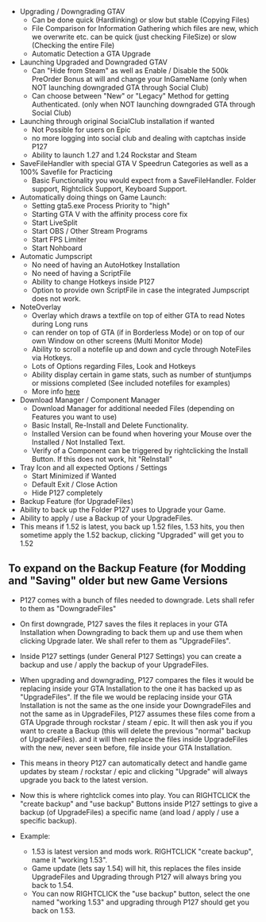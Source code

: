 ﻿
* Upgrading / Downgrading GTAV
  * Can be done quick (Hardlinking) or slow but stable (Copying Files)
  * File Comparison for Information Gathering which files are new, which we overwrite etc. can be quick (just checking FileSize) or slow (Checking the entire File)
  * Automatic Detection a GTA Upgrade
* Launching Upgraded and Downgraded GTAV
  * Can "Hide from Steam" as well as Enable / Disable the 500k PreOrder Bonus at will and change your InGameName (only when NOT launching downgraded GTA through Social Club)
  * Can choose between "New" or "Legacy" Method for getting Authenticated. (only when NOT launching downgraded GTA through Social Club)
* Launching through original SocialClub installation if wanted
  * Not Possible for users on Epic
  * no more logging into social club and dealing with captchas inside P127
  * Ability to launch 1.27 and 1.24 Rockstar and Steam
* SaveFileHandler with special GTA V Speedrun Categories as well as a 100% Savefile for Practicing
  * Basic Functionality you would expect from a SaveFileHandler. Folder support, Rightclick Support, Keyboard Support.
* Automatically doing things on Game Launch:
  * Setting gta5.exe Process Priority to "high"
  * Starting GTA V with the affinity process core fix
  * Start LiveSplit
  * Start OBS / Other Stream Programs
  * Start FPS Limiter
  * Start Nohboard 
* Automatic Jumpscript
  * No need of having an AutoHotkey Installation
  * No need of having a ScriptFile
  * Ability to change Hotkeys inside P127
  * Option to provide own ScriptFile in case the integrated Jumpscript does not work.
* NoteOverlay
  * Overlay which draws a textfile on top of either GTA to read Notes during Long runs
  * can render on top of GTA (if in Borderless Mode) or on top of our own Window on other screens (Multi Monitor Mode)
  * Ability to scroll a notefile up and down and cycle through NoteFiles via Hotkeys.
  * Lots of Options regarding Files, Look and Hotkeys
  * Ability display certain in game stats, such as number of stuntjumps or missions completed (See included notefiles for examples)
  * More info [here](Advanced%20Notefile.md)
* Download Manager / Component Manager
  * Download Manager for additional needed Files (depending on Features you want to use)
  * Basic Install, Re-Install and Delete Functionality.
  * Installed Version can be found when hovering your Mouse over the Installed / Not Installed Text.
  * Verify of a Component can be triggered by rightclicking the Install Button. If this does not work, hit "ReInstall"
* Tray Icon and all expected Options / Settings
  * Start Minimized if Wanted
  * Default Exit / Close Action
  * Hide P127 completely
 * Backup Feature (for UpgradeFiles)
  * Ability to back up the Folder P127 uses to Upgrade your Game. 
  * Ability to apply / use a Backup of your UpgradeFiles.
  * This means if 1.52 is latest, you back up 1.52 files, 1.53 hits, you then sometime apply the 1.52 backup, clicking "Upgraded" will get you to 1.52




## To  expand on the Backup Feature (for Modding and "Saving" older but new Game Versions

* P127 comes with a bunch of files needed to downgrade. Lets shall refer to them as "DowngradeFiles"

* On first downgrade, P127 saves the files it replaces in your GTA Installation when Downgrading to back them up and use them when clicking Upgrade later. We shall refer to them as "UpgradeFiles".

* Inside P127 settings (under General P127 Settings) you can create a backup and use / apply the backup of your UpgradeFiles.

* When upgrading and downgrading, P127 compares the files it would be replacing inside your GTA Installation to the one it has backed up as "UpgradeFiles". 
If the file we would be replacing inside your GTA Installation is not the same as the one inside your DowngradeFiles and not the same as in UpgradeFiles, P127 assumes these files come from a GTA Upgrade through rockstar / steam / epic.
It will then ask you if you want to create a Backup (this will delete the previous "normal" backup of UpgradeFiles). 
and it will then replace the files inside UpgradeFiles with the new, never seen before, file inside your GTA Installation.

* This means in theory P127 can automatically detect and handle game updates by steam / rockstar / epic and clicking "Upgrade" will always upgrade you back to the latest version.

* Now this is where rightclick comes into play. You can RIGHTCLICK the "create backup" and "use backup" Buttons inside P127 settings to give a backup (of UpgradeFiles) a specific name (and load / apply / use a specific backup).

* Example:
  * 1.53 is latest version and mods work. RIGHTCLICK "create backup", name it "working 1.53". 
  * Game update (lets say 1.54) will hit, this replaces the files inside UpgradeFiles and Upgrading through P127 will always bring you back to 1.54.
  * You can now RIGHTCLICK the "use backup" button, select the one named "working 1.53" and upgrading through P127 should get you back on 1.53.